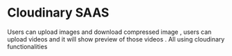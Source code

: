 # Cloudinary SAAS

Users can upload images and download compressed image , users can upload videos and it will show preview of those videos .
All using cloudinary functionalities
